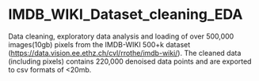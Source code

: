 # IMDB_WIKI_Dataset_cleaning_EDA
Data cleaning,  exploratory data  analysis and loading of over 500,000 images(10gb) pixels from the IMDB-WIKI 500+k dataset (https://data.vision.ee.ethz.ch/cvl/rrothe/imdb-wiki/).  The cleaned data (including pixels) contains 220,000  denoised data points and  are  exported to csv formats of <20mb.
